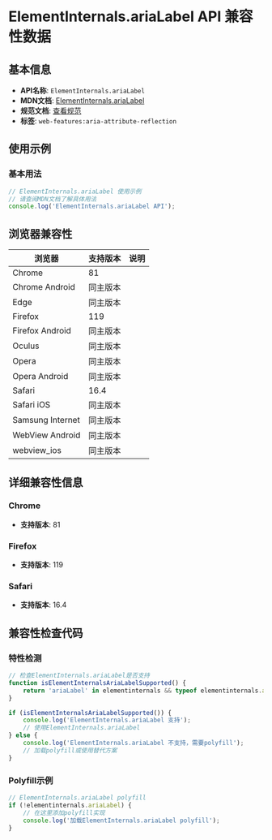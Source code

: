 # ElementInternals.ariaLabel API 兼容性数据

## 基本信息

- **API名称**: `ElementInternals.ariaLabel`
- **MDN文档**: [ElementInternals.ariaLabel](https://developer.mozilla.org/docs/Web/API/ElementInternals/ariaLabel)
- **规范文档**: [查看规范](https://w3c.github.io/aria/#dom-ariamixin-arialabel)
- **标签**: `web-features:aria-attribute-reflection`

## 使用示例

### 基本用法

```javascript
// ElementInternals.ariaLabel 使用示例
// 请查阅MDN文档了解具体用法
console.log('ElementInternals.ariaLabel API');
```

## 浏览器兼容性

| 浏览器 | 支持版本 | 说明 |
|--------|----------|------|
| Chrome | 81 |  |
| Chrome Android | 同主版本 |  |
| Edge | 同主版本 |  |
| Firefox | 119 |  |
| Firefox Android | 同主版本 |  |
| Oculus | 同主版本 |  |
| Opera | 同主版本 |  |
| Opera Android | 同主版本 |  |
| Safari | 16.4 |  |
| Safari iOS | 同主版本 |  |
| Samsung Internet | 同主版本 |  |
| WebView Android | 同主版本 |  |
| webview_ios | 同主版本 |  |

## 详细兼容性信息

### Chrome

- **支持版本**: 81

### Firefox

- **支持版本**: 119

### Safari

- **支持版本**: 16.4

## 兼容性检查代码

### 特性检测

```javascript
// 检查ElementInternals.ariaLabel是否支持
function isElementInternalsAriaLabelSupported() {
    return 'ariaLabel' in elementinternals && typeof elementinternals.ariaLabel === 'function';
}

if (isElementInternalsAriaLabelSupported()) {
    console.log('ElementInternals.ariaLabel 支持');
    // 使用ElementInternals.ariaLabel
} else {
    console.log('ElementInternals.ariaLabel 不支持，需要polyfill');
    // 加载polyfill或使用替代方案
}
```

### Polyfill示例

```javascript
// ElementInternals.ariaLabel polyfill
if (!elementinternals.ariaLabel) {
    // 在这里添加polyfill实现
    console.log('加载ElementInternals.ariaLabel polyfill');
}
```

